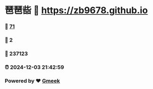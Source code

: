 # 琶琶啙 :link: https://zb9678.github.io 
### :page_facing_up: [71](https://zb9678.github.io/tag.html) 
### :speech_balloon: 2 
### :hibiscus: 237123 
### :alarm_clock: 2024-12-03 21:42:59 
### Powered by :heart: [Gmeek](https://github.com/Meekdai/Gmeek)
